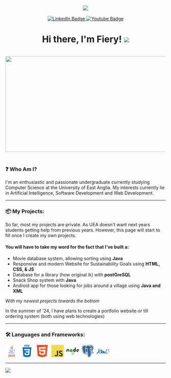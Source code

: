 <div id="header" align="center">
  <img align="center" src="https://64.media.tumblr.com/0f7f98991b813078a8c81992ad7d58f7/tumblr_peyfueA0Gh1wv5hmyo1_250.png">
</div>
<br>
<div id="badges" align="center">
  <a href="https://www.linkedin.com/in/aidan-leonard-b81b0b236">
    <img src="https://img.shields.io/badge/LinkedIn-blue?style=for-the-badge&logo=linkedin&logoColor=white" alt="LinkedIn Badge"/>
  </a>
  <a href="https://www.youtube.com/@Fiery1">
    <img src="https://img.shields.io/badge/YouTube-red?style=for-the-badge&logo=youtube&logoColor=white" alt="Youtube Badge"/>
  </a>
</div>
<h1 align="center">
  Hi there, I'm Fiery! 
  <img src="https://user-images.githubusercontent.com/74038190/226127923-0e8b7792-7b3c-462b-951b-63c96ba1a5af.gif" width="30px"/>
</h1>
<br>

<div align="center">
  <img src="https://user-images.githubusercontent.com/74038190/212748830-4c709398-a386-4761-84d7-9e10b98fbe6e.gif" width="600" height="300"/>
</div>

<br>

### ❓ Who Am I?
I'm an enthusiastic and passionate undergraduate currently studying Computer Science at the University of East Anglia. 
My interests currently lie in Artificial Intelligence, Software Development and Web Development.

---

### 📦 My Projects:
So far, most my projects are private. As UEA doesn't want next years students getting help from previous years. However, this page will start to fill once I create my own projects. 

#### You will have to take my word for the fact that I've built a:
- Movie database system, allowing sorting using **Java**
- Responsive and modern Website for Sustainability Goals using **HTML, CSS, & JS**
- Database for a library (how original ik) with **postGreSQL**
- Snack Shop system with **Java**
- Android app for those looking for jobs around a village using **Java and XML**

_With my newest projects towards the bottom_

In the summer of '24, I have plans to create a portfolio website or till ordering system (both using web technologies)

---

### :hammer_and_wrench: Languages and Frameworks:

<div>
  <img src="https://github.com/devicons/devicon/blob/master/icons/java/java-original-wordmark.svg" title="Java" alt="Java" width="40" height="40"/>&nbsp;
  <img src="https://github.com/devicons/devicon/blob/master/icons/css3/css3-plain-wordmark.svg"  title="CSS3" alt="CSS" width="40" height="40"/>&nbsp;
  <img src="https://github.com/devicons/devicon/blob/master/icons/html5/html5-original.svg" title="HTML5" alt="HTML" width="40" height="40"/>&nbsp;
  <img src="https://github.com/devicons/devicon/blob/master/icons/javascript/javascript-original.svg" title="JavaScript" alt="JavaScript" width="40" height="40"/>&nbsp;
  <img src="https://github.com/devicons/devicon/blob/master/icons/nodejs/nodejs-original-wordmark.svg" title="NodeJS" alt="NodeJS" width="40" height="40"/>&nbsp;
  <img src="https://github.com/devicons/devicon/blob/6910f0503efdd315c8f9b858234310c06e04d9c0/icons/postgresql/postgresql-plain.svg" width="40" height="40"/>&nbsp;
  <img src="https://github.com/devicons/devicon/blob/6910f0503efdd315c8f9b858234310c06e04d9c0/icons/xml/xml-plain.svg" width="40" height="40"/>&nbsp;
</div>

---

<img src="https://user-images.githubusercontent.com/74038190/212284158-e840e285-664b-44d7-b79b-e264b5e54825.gif">
